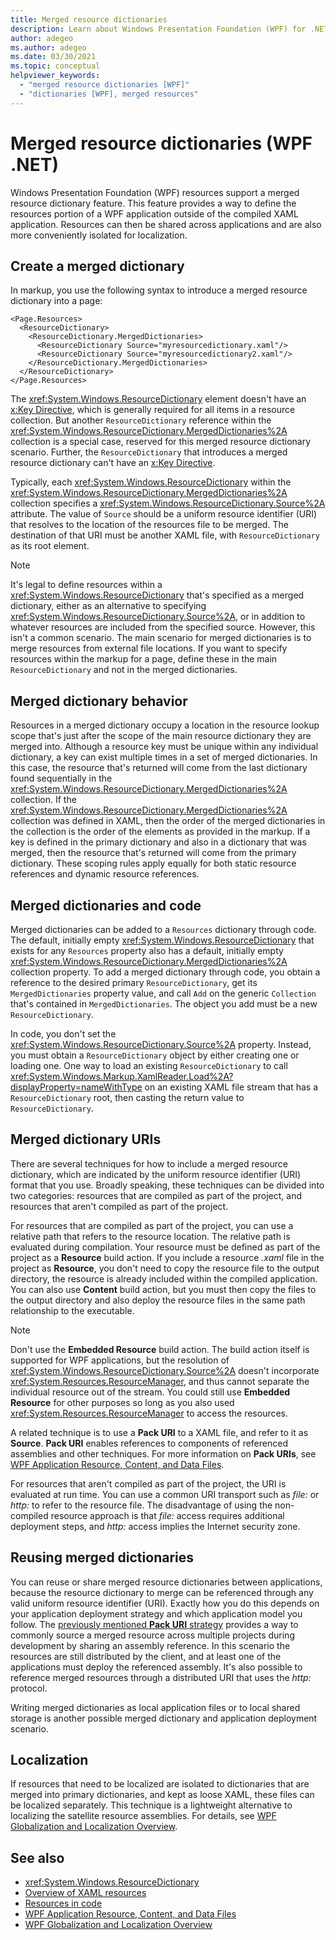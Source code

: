 ```yaml
---
title: Merged resource dictionaries
description: Learn about Windows Presentation Foundation (WPF) for .NET merged resource dictionaries. Define and reference XAML resources outside of a compiled WPF application.
author: adegeo
ms.author: adegeo
ms.date: 03/30/2021
ms.topic: conceptual
helpviewer_keywords: 
  - "merged resource dictionaries [WPF]"
  - "dictionaries [WPF], merged resources"
---
```


# Merged resource dictionaries (WPF .NET)

Windows Presentation Foundation (WPF) resources support a merged resource dictionary feature. This feature provides a way to define the resources portion of a WPF application outside of the compiled XAML application. Resources can then be shared across applications and are also more conveniently isolated for localization.

## Create a merged dictionary

In markup, you use the following syntax to introduce a merged resource dictionary into a page:

```xaml
<Page.Resources>
  <ResourceDictionary>
    <ResourceDictionary.MergedDictionaries>
      <ResourceDictionary Source="myresourcedictionary.xaml"/>
      <ResourceDictionary Source="myresourcedictionary2.xaml"/>
    </ResourceDictionary.MergedDictionaries>
  </ResourceDictionary>
</Page.Resources>
```

The <xref:System.Windows.ResourceDictionary> element doesn't have an [x:Key Directive](../../../xaml-services/xkey-directive.md), which is generally required for all items in a resource collection. But another `ResourceDictionary` reference within the <xref:System.Windows.ResourceDictionary.MergedDictionaries%2A> collection is a special case, reserved for this merged resource dictionary scenario. Further, the `ResourceDictionary` that introduces a merged resource dictionary can't have an [x:Key Directive](../../../xaml-services/xkey-directive.md).

Typically, each <xref:System.Windows.ResourceDictionary> within the <xref:System.Windows.ResourceDictionary.MergedDictionaries%2A> collection specifies a <xref:System.Windows.ResourceDictionary.Source%2A> attribute. The value of `Source` should be a uniform resource identifier (URI) that resolves to the location of the resources file to be merged. The destination of that URI must be another XAML file, with `ResourceDictionary` as its root element.

> [!NOTE]
> It's legal to define resources within a <xref:System.Windows.ResourceDictionary> that's specified as a merged dictionary, either as an alternative to specifying <xref:System.Windows.ResourceDictionary.Source%2A>, or in addition to whatever resources are included from the specified source. However, this isn't a common scenario. The main scenario for merged dictionaries is to merge resources from external file locations. If you want to specify resources within the markup for a page, define these in the main `ResourceDictionary` and not in the merged dictionaries.

## Merged dictionary behavior

Resources in a merged dictionary occupy a location in the resource lookup scope that's just after the scope of the main resource dictionary they are merged into. Although a resource key must be unique within any individual dictionary, a key can exist multiple times in a set of merged dictionaries. In this case, the resource that's returned will come from the last dictionary found sequentially in the <xref:System.Windows.ResourceDictionary.MergedDictionaries%2A> collection. If the <xref:System.Windows.ResourceDictionary.MergedDictionaries%2A> collection was defined in XAML, then the order of the merged dictionaries in the collection is the order of the elements as provided in the markup. If a key is defined in the primary dictionary and also in a dictionary that was merged, then the resource that's returned will come from the primary dictionary. These scoping rules apply equally for both static resource references and dynamic resource references.

## Merged dictionaries and code

Merged dictionaries can be added to a `Resources` dictionary through code. The default, initially empty <xref:System.Windows.ResourceDictionary> that exists for any `Resources` property also has a default, initially empty <xref:System.Windows.ResourceDictionary.MergedDictionaries%2A> collection property. To add a merged dictionary through code, you obtain a reference to the desired primary `ResourceDictionary`, get its `MergedDictionaries` property value, and call `Add` on the generic `Collection` that's contained in `MergedDictionaries`. The object you add must be a new `ResourceDictionary`.

In code, you don't set the <xref:System.Windows.ResourceDictionary.Source%2A> property. Instead, you must obtain a `ResourceDictionary` object by either creating one or loading one. One way to load an existing `ResourceDictionary` to call <xref:System.Windows.Markup.XamlReader.Load%2A?displayProperty=nameWithType> on an existing XAML file stream that has a `ResourceDictionary` root, then casting the return value to `ResourceDictionary`.

## Merged dictionary URIs

There are several techniques for how to include a merged resource dictionary, which are indicated by the uniform resource identifier (URI) format that you use. Broadly speaking, these techniques can be divided into two categories: resources that are compiled as part of the project, and resources that aren't compiled as part of the project.

For resources that are compiled as part of the project, you can use a relative path that refers to the resource location. The relative path is evaluated during compilation. Your resource must be defined as part of the project as a **Resource** build action. If you include a resource _.xaml_ file in the project as **Resource**, you don't need to copy the resource file to the output directory, the resource is already included within the compiled application. You can also use **Content** build action, but you must then copy the files to the output directory and also deploy the resource files in the same path relationship to the executable.

> [!NOTE]
> Don't use the **Embedded Resource** build action. The build action itself is supported for WPF applications, but the resolution of <xref:System.Windows.ResourceDictionary.Source%2A> doesn't incorporate <xref:System.Resources.ResourceManager>, and thus cannot separate the individual resource out of the stream. You could still use **Embedded Resource** for other purposes so long as you also used <xref:System.Resources.ResourceManager> to access the resources.

<a name="packuri"></a>

A related technique is to use a **Pack URI** to a XAML file, and refer to it as **Source**. **Pack URI** enables references to components of referenced assemblies and other techniques. For more information on **Pack URIs**, see [WPF Application Resource, Content, and Data Files](../../../framework/wpf/app-development/wpf-application-resource-content-and-data-files.md).

For resources that aren't compiled as part of the project, the URI is evaluated at run time. You can use a common URI transport such as _file:_ or _http:_ to refer to the resource file. The disadvantage of using the non-compiled resource approach is that _file:_ access requires additional deployment steps, and _http:_ access implies the Internet security zone.

## Reusing merged dictionaries

You can reuse or share merged resource dictionaries between applications, because the resource dictionary to merge can be referenced through any valid uniform resource identifier (URI). Exactly how you do this depends on your application deployment strategy and which application model you follow. The [previously mentioned **Pack URI** strategy](#packuri) provides a way to commonly source a merged resource across multiple projects during development by sharing an assembly reference. In this scenario the resources are still distributed by the client, and at least one of the applications must deploy the referenced assembly. It's also possible to reference merged resources through a distributed URI that uses the _http:_ protocol.

Writing merged dictionaries as local application files or to local shared storage is another possible merged dictionary and application deployment scenario.

## Localization

If resources that need to be localized are isolated to dictionaries that are merged into primary dictionaries, and kept as loose XAML, these files can be localized separately. This technique is a lightweight alternative to localizing the satellite resource assemblies. For details, see [WPF Globalization and Localization Overview](../../../framework/wpf/advanced/wpf-globalization-and-localization-overview.md).

## See also

- <xref:System.Windows.ResourceDictionary>
- [Overview of XAML resources](xaml-resources-overview.md)
- [Resources in code](xaml-resources-and-code.md)
- [WPF Application Resource, Content, and Data Files](../../../framework/wpf/app-development/wpf-application-resource-content-and-data-files.md)
- [WPF Globalization and Localization Overview](../../../framework/wpf/advanced/wpf-globalization-and-localization-overview.md)
